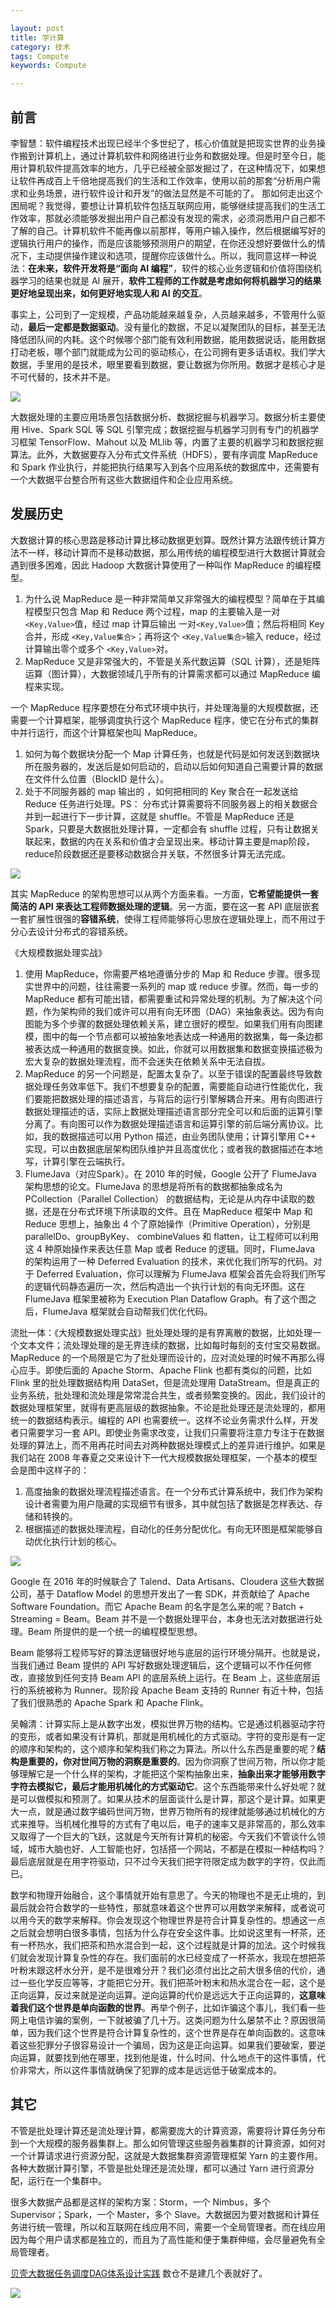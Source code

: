 ```yaml
---

layout: post
title: 学计算
category: 技术
tags: Compute
keywords: Compute

---
```


## 前言


李智慧：软件编程技术出现已经半个多世纪了，核心价值就是把现实世界的业务操作搬到计算机上，通过计算机软件和网络进行业务和数据处理。但是时至今日，能用计算机软件提高效率的地方，几乎已经被全部发掘过了，在这种情况下，如果想让软件再成百上千倍地提高我们的生活和工作效率，使用以前的那套“分析用户需求和业务场景，进行软件设计和开发”的做法显然是不可能的了。    那如何走出这个困局呢？我觉得，要想让计算机软件包括互联网应用，能够继续提高我们的生活工作效率，那就必须能够发掘出用户自己都没有发现的需求，必须洞悉用户自己都不了解的自己。计算机软件不能再像以前那样，等用户输入操作，然后根据编写好的逻辑执行用户的操作，而是应该能够预测用户的期望，在你还没想好要做什么的情况下，主动提供操作建议和选项，提醒你应该做什么。所以，我同意这样一种说法：**在未来，软件开发将是“面向 AI 编程”**，软件的核心业务逻辑和价值将围绕机器学习的结果也就是 AI 展开，**软件工程师的工作就是考虑如何将机器学习的结果更好地呈现出来，如何更好地实现人和 AI 的交互**。

事实上，公司到了一定规模，产品功能越来越复杂，人员越来越多，不管用什么驱动，**最后一定都是数据驱动**。没有量化的数据，不足以凝聚团队的目标，甚至无法降低团队间的内耗。这个时候哪个部门能有效利用数据，能用数据说话，能用数据打动老板，哪个部门就能成为公司的驱动核心，在公司拥有更多话语权。我们学大数据，手里用的是技术，眼里要看到数据，要让数据为你所用。数据才是核心才是不可代替的，技术并不是。

![](/public/upload/compute/compute.png)

大数据处理的主要应用场景包括数据分析、数据挖掘与机器学习。数据分析主要使用 Hive、Spark SQL 等 SQL 引擎完成；数据挖掘与机器学习则有专门的机器学习框架 TensorFlow、Mahout 以及 MLlib 等，内置了主要的机器学习和数据挖掘算法。此外，大数据要存入分布式文件系统（HDFS），要有序调度 MapReduce 和 Spark 作业执行，并能把执行结果写入到各个应用系统的数据库中，还需要有一个大数据平台整合所有这些大数据组件和企业应用系统。

## 发展历史

大数据计算的核心思路是移动计算比移动数据更划算。既然计算方法跟传统计算方法不一样，移动计算而不是移动数据，那么用传统的编程模型进行大数据计算就会遇到很多困难，因此 Hadoop 大数据计算使用了一种叫作 MapReduce 的编程模型。
1. 为什么说 MapReduce 是一种非常简单又非常强大的编程模型？简单在于其编程模型只包含 Map 和 Reduce 两个过程，map 的主要输入是一对 `<Key,Value>`值，经过 map 计算后输出 一对`<Key,Value>`值；然后将相同 Key 合并，形成 `<Key,Value集合>`；再将这个 `<Key,Value集合>`输入 reduce，经过计算输出零个或多个 `<Key,Value>`对。
2. MapReduce 又是非常强大的，不管是关系代数运算（SQL 计算），还是矩阵运算（图计算），大数据领域几乎所有的计算需求都可以通过 MapReduce 编程来实现。

一个 MapReduce 程序要想在分布式环境中执行，并处理海量的大规模数据，还需要一个计算框架，能够调度执行这个 MapReduce 程序，使它在分布式的集群中并行运行，而这个计算框架也叫 MapReduce。
1. 如何为每个数据块分配一个 Map 计算任务，也就是代码是如何发送到数据块所在服务器的，发送后是如何启动的，启动以后如何知道自己需要计算的数据在文件什么位置（BlockID 是什么）。
2. 处于不同服务器的 map 输出的 ，如何把相同的 Key 聚合在一起发送给 Reduce 任务进行处理。PS： 分布式计算需要将不同服务器上的相关数据合并到一起进行下一步计算，这就是 shuffle。不管是 MapReduce 还是 Spark，只要是大数据批处理计算，一定都会有 shuffle 过程，只有让数据关联起来，数据的内在关系和价值才会呈现出来。移动计算主要是map阶段，reduce阶段数据还是要移动数据合并关联，不然很多计算无法完成。

![](/public/upload/compute/map_reduce.png)

其实 MapReduce 的架构思想可以从两个方面来看。一方面，**它希望能提供一套简洁的 API 来表达工程师数据处理的逻辑**。另一方面，要在这一套 API 底层嵌套一套扩展性很强的**容错系统**，使得工程师能够将心思放在逻辑处理上，而不用过于分心去设计分布式的容错系统。

《大规模数据处理实战》
1. 使用 MapReduce，你需要严格地遵循分步的 Map 和 Reduce 步骤。很多现实世界中的问题，往往需要一系列的 map 或 reduce 步骤。然而，每一步的 MapReduce 都有可能出错，都需要重试和异常处理的机制。为了解决这个问题，作为架构师的我们或许可以用有向无环图（DAG）来抽象表达。因为有向图能为多个步骤的数据处理依赖关系，建立很好的模型。如果我们用有向图建模，图中的每一个节点都可以被抽象地表达成一种通用的数据集，每一条边都被表达成一种通用的数据变换。如此，你就可以用数据集和数据变换描述极为宏大复杂的数据处理流程，而不会迷失在依赖关系中无法自拔。
2. MapReduce 的另一个问题是，配置太复杂了。以至于错误的配置最终导致数据处理任务效率低下。我们不想要复杂的配置，需要能自动进行性能优化，我们要能把数据处理的描述语言，与背后的运行引擎解耦合开来。用有向图进行数据处理描述的话，实际上数据处理描述语言部分完全可以和后面的运算引擎分离了。有向图可以作为数据处理描述语言和运算引擎的前后端分离协议。比如，我的数据描述可以用 Python 描述，由业务团队使用；计算引擎用 C++ 实现，可以由数据底层架构团队维护并且高度优化；或者我的数据描述在本地写，计算引擎在云端执行。
3. FlumeJava（对应Spark）。在 2010 年的时候，Google 公开了 FlumeJava 架构思想的论文。FlumeJava 的思想是将所有的数据都抽象成名为 PCollection（Parallel Collection） 的数据结构，无论是从内存中读取的数据，还是在分布式环境下所读取的文件。且在 MapReduce 框架中 Map 和 Reduce 思想上，抽象出 4 个了原始操作（Primitive Operation），分别是 parallelDo、groupByKey、 combineValues 和 flatten，让工程师可以利用这 4 种原始操作来表达任意 Map 或者 Reduce 的逻辑。同时，FlumeJava 的架构运用了一种 Deferred Evaluation 的技术，来优化我们所写的代码。对于 Deferred Evaluation，你可以理解为 FlumeJava 框架会首先会将我们所写的逻辑代码静态遍历一次，然后构造出一个执行计划的有向无环图。这在 FlumeJava 框架里被称为 Execution Plan Dataflow Graph。有了这个图之后，FlumeJava 框架就会自动帮我们优化代码。

流批一体：《大规模数据处理实战》批处理处理的是有界离散的数据，比如处理一个文本文件；流处理处理的是无界连续的数据，比如每时每刻的支付宝交易数据。MapReduce 的一个局限是它为了批处理而设计的，应对流处理的时候不再那么得心应手。即使后面的 Apache Storm、Apache Flink 也都有类似的问题，比如 Flink 里的批处理数据结构用 DataSet，但是流处理用 DataStream。但是真正的业务系统，批处理和流处理是常常混合共生，或者频繁变换的。因此，我们设计的数据处理框架里，就得有更高层级的数据抽象。不论是批处理还是流处理的，都用统一的数据结构表示。编程的 API 也需要统一。这样不论业务需求什么样，开发者只需要学习一套 API。即使业务需求改变，让我们只需要将注意力专注于在数据处理的算法上，而不用再花时间去对两种数据处理模式上的差异进行维护。如果是我们站在 2008 年春夏之交来设计下一代大规模数据处理框架，一个基本的模型会是图中这样子的：

1. 高度抽象的数据处理流程描述语言。在一个分布式计算系统中，我们作为架构设计者需要为用户隐藏的实现细节有很多，其中就包括了数据是怎样表达、存储和转换的。
2. 根据描述的数据处理流程，自动化的任务分配优化。有向无环图是框架能够自动优化执行计划的核心。

![](/public/upload/compute/big_compute_future.png)

Google 在 2016 年的时候联合了 Talend、Data Artisans、Cloudera 这些大数据公司，基于 Dataflow Model 的思想开发出了一套 SDK，并贡献给了 Apache Software Foundation。而它 Apache Beam 的名字是怎么来的呢？Batch + Streaming = Beam。Beam 并不是一个数据处理平台，本身也无法对数据进行处理。Beam 所提供的是一个统一的编程模型思想。

Beam 能够将工程师写好的算法逻辑很好地与底层的运行环境分隔开。也就是说，当我们通过 Beam 提供的 API 写好数据处理逻辑后，这个逻辑可以不作任何修改，直接放到任何支持 Beam API 的底层系统上运行。在 Beam 上，这些底层运行的系统被称为 Runner。现阶段 Apache Beam 支持的 Runner 有近十种，包括了我们很熟悉的 Apache Spark 和 Apache Flink。

吴翰清：计算实际上是从数字出发，模拟世界万物的结构。它是通过机器驱动字符的变形，或者如果没有计算机，那就是用机械化的方式驱动。字符的变形是有一定的顺序和架构的，这个顺序和架构我们称之为算法。所以什么东西是重要的呢？**结构是重要的，你对世间万物的洞察是重要的**。因为你洞察了世间万物，所以你才能够理解它是一个什么样的架构，才能把这个架构抽象出来，**抽象出来才能够用数字字符去模拟它，最后才能用机械化的方式驱动它**。这个东西能带来什么好处呢？就是可以做模拟和预测了。如果从技术的层面谈什么是计算，那这个是计算。如果更大一点，就是通过数字编码世间万物，世界万物所有的规律就能够通过机械化的方式来推导。当机械化推导的方式有了电以后，电子的速率又是非常高的，那么效率又取得了一个巨大的飞跃，这就是今天所有计算机的秘密。今天我们不管谈什么领域，城市大脑也好、人工智能也好，包括搭一个网站，不都是在模拟一种结构吗？最后底层就是在用字符驱动，只不过今天我们把字符限定成为数字的字符，仅此而已。

数学和物理开始融合，这个事情就开始有意思了。今天的物理也不是无止境的，到最后就会符合数学的一些特性，那就意味着这个世界可以用数学来解释，或者说可以用今天的数学来解释。你会发现这个物理世界是符合计算复杂性的。想通这一点之后就会想明白很多事情，包括为什么存在安全这件事。比如说这里有一杯茶，还有一杯热水，我们把茶和热水混合到一起，这个过程就是计算的加法。这个时候我们就会发现计算复杂性的存在。我们面前的水已经变成了一杯茶水，我现在想把茶叶粉末跟这杯水分开，是不是很难分开？我们必须付出比之前大很多倍的代价，通过一些化学反应等等，才能把它分开。我们把茶叶粉末和热水混合在一起，这个是正向运算，反过来就是逆向运算。逆向运算的代价是远远大于正向运算的，**这意味着我们这个世界是单向函数的世界**。再举个例子，比如诈骗这个事儿，我们看一些网上电信诈骗的案例，一下就被骗了几十万。这类问题为什么屡禁不止？原因很简单，因为我们这个世界是符合计算复杂性的，这个世界是存在单向函数的。这意味着这些犯罪分子很容易设计一个骗局，因为这是正向运算。如果我们要破案，要逆向运算，就要找到他在哪里，找到他是谁，什么时间、什么地点干的这件事情，代价非常大，所以这件事情就确保了犯罪的成本是远远低于破案成本的。

## 其它

不管是批处理计算还是流处理计算，都需要庞大的计算资源，需要将计算任务分布到一个大规模的服务器集群上。那么如何管理这些服务器集群的计算资源，如何对一个计算请求进行资源分配，这就是大数据集群资源管理框架 Yarn 的主要作用。各种大数据计算引擎，不管是批处理还是流处理，都可以通过 Yarn 进行资源分配，运行在一个集群中。

很多大数据产品都是这样的架构方案：Storm，一个 Nimbus，多个 Supervisor；Spark，一个 Master，多个 Slave。大数据因为要对数据和计算任务进行统一管理，所以和互联网在线应用不同，需要一个全局管理者。而在线应用因为每个用户请求都是独立的，而且为了高性能和便于集群伸缩，会尽量避免有全局管理者。

[贝壳大数据任务调度DAG体系设计实践](https://mp.weixin.qq.com/s/tHTfQP_qVOObt7BNQQtSiA) 数仓不是建几个表就好了。

![](/public/upload/compute/dw_compute.png)